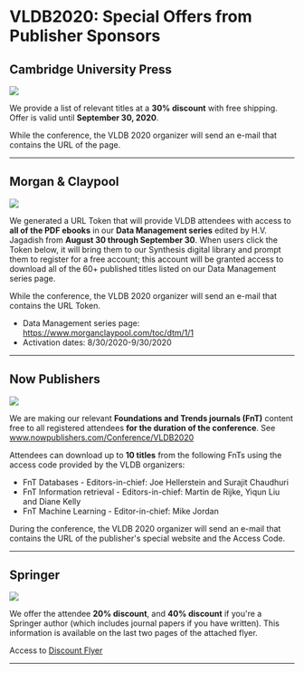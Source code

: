 # VLDB2020: Special Offers from Publisher Sponsors

## Cambridge University Press
![](https://vldb2020.org/assets/logo/logo_cambridge_u_press.svg)

We provide a list of relevant titles at a **30% discount** with free shipping. Offer is valid until **September 30, 2020**.

While the conference, the VLDB 2020 organizer will send an e-mail that contains the URL of the page.

----

## Morgan & Claypool
![](https://vldb2020.org/assets/logo/logo_morgan_claypool.svg)

We generated a URL Token that will provide VLDB attendees with access to **all of the PDF ebooks** in our **Data Management series** edited by H.V. Jagadish from **August 30 through September 30**. When users click the Token below, it will bring them to our Synthesis digital library and prompt them to register for a free account; this account will be granted access to download all of the 60+ published titles listed on our Data Management series page.

While the conference, the VLDB 2020 organizer will send an e-mail that contains the URL Token.

* Data Management series page: https://www.morganclaypool.com/toc/dtm/1/1
* Activation dates: 8/30/2020-9/30/2020

----

## Now Publishers
![](https://vldb2020.org/assets/logo/logo_now.svg)

We are making our relevant **Foundations and Trends journals (FnT)** content free to all registered attendees **for the duration of the conference**. See www.nowpublishers.com/Conference/VLDB2020

Attendees can download up to **10 titles** from the following FnTs using the access code provided by the VLDB organizers:
* FnT Databases - Editors-in-chief: Joe Hellerstein and Surajit Chaudhuri
* FnT Information retrieval - Editors-in-chief: Martin de Rijke, Yiqun Liu and Diane Kelly
* FnT Machine Learning - Editor-in-chief: Mike Jordan

During the conference, the VLDB 2020 organizer will send an e-mail that contains the URL of the publisher's special website and the Access Code.

----

## Springer
![](https://vldb2020.org/assets/logo/logo_springer.svg)

We offer the attendee **20% discount**, and **40% discount** if you're a Springer author (which includes journal papers if you have written). This information is available on the last two pages of the attached flyer.

Access to [Discount Flyer](https://vldb2020.org/assets/files/springer_flyer.pdf)

----